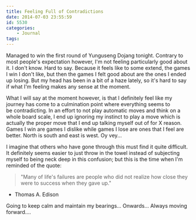 ```yaml
---
title: Feeling Full of Contradictions
date: 2014-07-03 23:55:59
id: 5530
categories:
	- Journal
tags:
---
```


Managed to win the first round of Yunguseng Dojang tonight. Contrary to most people's expectation however, I'm not feeling particularly good about it. I don't know. Hard to say. Because it feels like to some extend, the games I win I don't like, but then the games I felt good about are the ones I ended up losing. But my head has been in a bit of a haze lately, so it's hard to say if what I'm feeling makes any sense at the moment.

What I will say at the moment however, is that I definitely feel like my journey has come to a culmination point where everything seems to be contradicting. In an effort to not play automatic moves and think on a whole board scale, I end up ignoring my instinct to play a move which is actually the proper move that I end up talking myself out of for X reason. Games I win are games I dislike while games I lose are ones that I feel are better. North is south and east is west. Oy vey...

I imagine that others who have gone through this must find it quite difficult. It definitely seems easier to just throw in the towel instead of subjecting myself to being neck deep in this confusion; but this is the time when I'm reminded of the quote:
> "Many of life's failures are people who did not realize how close they were to success when they gave up."
- Thomas A. Edison

Going to keep calm and maintain my bearings... Onwards... Always moving forward....
